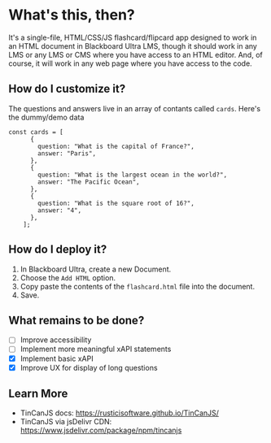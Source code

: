 # What's this, then? 
It's a single-file, HTML/CSS/JS flashcard/flipcard app designed to work in an HTML document in Blackboard Ultra LMS, though it should work in any LMS or any LMS or CMS where you have access to an HTML editor. And, of course, it will work in any web page where you have access to the code.  

## How do I customize it? 
The questions and answers live in an array of contants called `cards`. Here's the dummy/demo data

```
const cards = [
      {
        question: "What is the capital of France?",
        answer: "Paris",
      },
      {
        question: "What is the largest ocean in the world?",
        answer: "The Pacific Ocean",
      },
      {
        question: "What is the square root of 16?",
        answer: "4",
      },
    ];
```

## How do I deploy it?
1. In Blackboard Ultra, create a new Document.
2. Choose the `Add HTML` option.
3. Copy paste the contents of the `flashcard.html` file into the document.
4. Save.

 ## What remains to be done? 
 - [ ] Improve accessibility
 - [ ] Implement more meaningful xAPI statements
 - [x] Implement basic xAPI
 - [x] Improve UX for display of long questions

 ## Learn More
 * TinCanJS docs: https://rusticisoftware.github.io/TinCanJS/
 * TinCanJS via jsDelivr CDN: https://www.jsdelivr.com/package/npm/tincanjs
